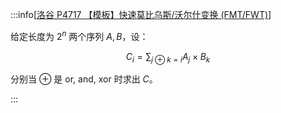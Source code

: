 :::info[[洛谷 P4717 【模板】快速莫比乌斯/沃尔什变换 (FMT/FWT)](https://www.luogu.com.cn/problem/P4717)]

给定长度为 $2^n$ 两个序列 $A,B$，设：

$$
C_i=\sum_{j\oplus k = i}A_j \times B_k
$$

分别当 $\oplus$ 是 or, and, xor 时求出 $C$。

:::
